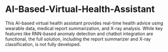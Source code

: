 # AI-Based-Virtual-Health-Assistant
This AI-based virtual health assistant provides real-time health advice using wearable data, medical report summarization, and X-ray analysis. While key features like RNN-based anomaly detection and chatbot integration are functional, the full solution, including the report summarizer and X-ray classification, is not fully developed.

